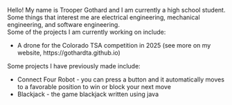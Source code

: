 Hello! My name is Trooper Gothard and I am currently a high school student. Some things that interest me are electrical engineering, mechanical engineering, and software engineering.<br>
Some of the projects I am currently working on include:
<ul>
  <li>A drone for the Colorado TSA competition in 2025 (see more on my website, https://gothardta.github.io)</li>
</ul>
Some projects I have previously made include:
<ul>
  <li>Connect Four Robot - you can press a button and it automatically moves to a favorable position to win or block your next move</li>
  <li>Blackjack - the game blackjack written using java</li>
</ul>

<!---
GothardTA/GothardTA is a ✨ special ✨ repository because its `README.md` (this file) appears on your GitHub profile.
You can click the Preview link to take a look at your changes.
--->
